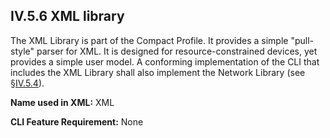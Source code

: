 ## IV.5.6 XML library

The XML Library is part of the Compact Profile. It provides a simple "pull-style" parser for XML. It is designed for resource-constrained devices, yet provides a simple user model. A conforming implementation of the CLI that includes the XML Library shall also implement the Network Library (see §[IV.5.4](iv.5.4-network-library.md)).

**Name used in XML:** XML

**CLI Feature Requirement:** None
